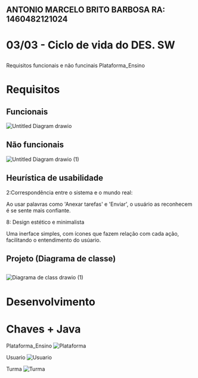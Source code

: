 ## ANTONIO MARCELO BRITO BARBOSA  RA: 1460482121024

# 03/03 - Ciclo de vida do DES. SW
##
Requisitos funcionais e não funcinais Plataforma_Ensino
# Requisitos
## Funcionais
![Untitled Diagram drawio](https://user-images.githubusercontent.com/88495476/156669506-c6a92dd6-0c42-48ed-bf37-22795711b53f.png)
##
## Não funcionais
![Untitled Diagram drawio (1)](https://user-images.githubusercontent.com/88495476/156674454-51a199b6-b66f-4970-930a-1c1aebedc71c.png)
##


## Heurística de usabilidade 

2:Correspondência entre o sistema e o mundo real:

Ao usar palavras como 'Anexar tarefas' e 'Enviar', o usuário as reconhecem é se sente mais confiante.

8: Design estético e minimalista

Uma inerface simples, com ícones que fazem relação com cada ação, facilitando o entendimento do usúario. 

##  Projeto (Diagrama de classe)
##

![Diagrama de class drawio (1)](https://user-images.githubusercontent.com/88495476/158864337-ea6f8e4f-a189-4c01-929f-b6ec92d53c82.png)
##

# Desenvolvimento

# Chaves + Java
Plataforma_Ensino
![Plataforma](https://user-images.githubusercontent.com/88495476/158869188-1845d51c-f3c2-4a79-afbe-6e9ee87334d3.png)

Usuario
![Usuario](https://user-images.githubusercontent.com/88495476/158869242-b4e8395b-afa8-4f4c-a447-186aff4c243a.png)

Turma
![Turma](https://user-images.githubusercontent.com/88495476/158869271-21a9db37-13fd-475a-ad96-a280613ecfb8.png)

